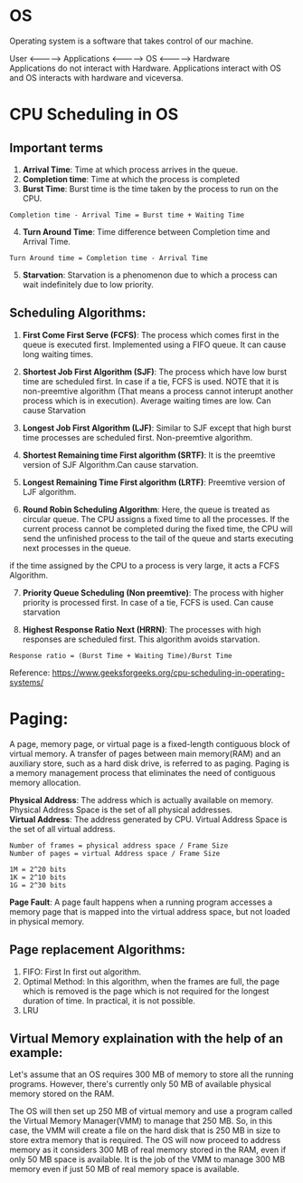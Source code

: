# OS
Operating system is a software that takes control of our machine.

User <-----> Applications <-----> OS <-----> Hardware <br/>
Applications do not interact with Hardware. Applications interact with OS and OS interacts with hardware and viceversa.  

# CPU Scheduling in OS

## Important terms
1) **Arrival Time**: Time at which process arrives in the queue.
2) **Completion time**: Time at which the process is completed
3) **Burst Time**: Burst time is the time taken by the process to run on the CPU.

```Completion time - Arrival Time = Burst time + Waiting Time```

4) **Turn Around Time**: Time difference between Completion time and Arrival Time.

```Turn Around time = Completion time - Arrival Time```

5) **Starvation**: Starvation is a phenomenon due to which a process can wait indefinitely due to low priority.

## Scheduling Algorithms:
1) **First Come First Serve (FCFS)**: The process which comes first in the queue is executed first. Implemented using a FIFO queue. It can cause long waiting times.

2) **Shortest Job First Algorithm (SJF)**: The process which have low burst time are scheduled first. In case if a tie, FCFS is used. NOTE that it is non-preemtive algorithm (That means a process cannot interupt another process which is in execution). Average waiting times are low. Can cause Starvation

3) **Longest Job First Algorithm (LJF)**: Similar to SJF except that high burst time processes are scheduled first. Non-preemtive algorithm.

4) **Shortest Remaining time First algorithm (SRTF)**: It is the preemtive version of SJF Algorithm.Can cause starvation.

5) **Longest Remaining Time First algorithm (LRTF)**: Preemtive version of LJF algorithm.

6) **Round Robin Scheduling Algorithm**: Here, the queue is treated as circular queue. The CPU assigns a fixed time to all the processes. If the current process cannot be completed during the fixed time, the CPU will send the unfinished process to the tail of the queue and starts executing next processes in the queue.

if the time assigned by the CPU to a process is very large, it acts a FCFS Algorithm.

7) **Priority Queue Scheduling (Non preemtive)**: The process with higher priority is processed first. In case of a tie, FCFS is used. Can cause starvation

8) **Highest Response Ratio Next (HRRN)**: The processes with high responses are scheduled first. This algorithm avoids starvation.

```Response ratio = (Burst Time + Waiting Time)/Burst Time```

Reference: <https://www.geeksforgeeks.org/cpu-scheduling-in-operating-systems/>

# Paging:
A page, memory page, or virtual page is a fixed-length contiguous block of virtual memory.
A transfer of pages between main memory(RAM) and an auxiliary store, such as a hard disk drive, is referred to as paging.
Paging is a memory management process that eliminates the need of contiguous memory allocation.

**Physical Address**: The address which is actually available on memory. Physical Address Space is the set of all physical addresses. <br/>
**Virtual Address**: The address generated by CPU. Virtual Address Space is the set of all virtual address.

```
Number of frames = physical address space / Frame Size
Number of pages = virtual Address space / Frame Size
```

```
1M = 2^20 bits
1K = 2^10 bits
1G = 2^30 bits
```

**Page Fault**: A page fault happens when a running program accesses a memory page that is mapped into the virtual address space, but not loaded in physical memory.

## Page replacement Algorithms:
1) FIFO: First In first out algorithm.
2) Optimal Method: In this algorithm, when the frames are full, the page which is removed is the page which is not required for the longest duration of time. In practical, it is not possible.
3) LRU

## Virtual Memory explaination with the help of an example:
Let's assume that an OS requires 300 MB of memory to store all the running programs. However, there's currently only 50 MB of available physical memory stored on the RAM.

The OS will then set up 250 MB of virtual memory and use a program called the Virtual Memory Manager(VMM) to manage that 250 MB.
So, in this case, the VMM will create a file on the hard disk that is 250 MB in size to store extra memory that is required.
The OS will now proceed to address memory as it considers 300 MB of real memory stored in the RAM, even if only 50 MB space is available.
It is the job of the VMM to manage 300 MB memory even if just 50 MB of real memory space is available.

